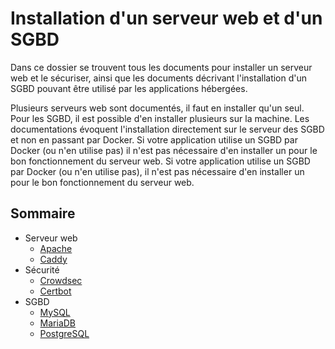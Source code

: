 # Installation d'un serveur web et d'un SGBD

Dans ce dossier se trouvent tous les documents pour installer un serveur web et le sécuriser, ainsi que les documents décrivant l'installation d'un SGBD pouvant être utilisé par les applications hébergées.

Plusieurs serveurs web sont documentés, il faut en installer qu'un seul. Pour les SGBD, il est possible d'en installer plusieurs sur la machine. Les documentations évoquent l'installation directement sur le serveur des SGBD et non en passant par Docker. Si votre application utilise un SGBD par Docker (ou n'en utilise pas) il n'est pas nécessaire d'en installer un pour le bon fonctionnement du serveur web. Si votre application utilise un SGBD par Docker (ou n'en utilise pas), il n'est pas nécessaire d'en installer un pour le bon fonctionnement du serveur web.

## Sommaire

- Serveur web
  - [Apache](./apache.md)
  - [Caddy](./caddy.md)
- Sécurité
  - [Crowdsec](./crowdsec.md)
  - [Certbot](./certbot.md)
- SGBD
  - [MySQL](./mysql.md)
  - [MariaDB](./mariadb.md)
  - [PostgreSQL](./postgre.md)
